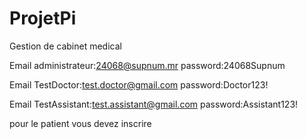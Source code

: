 # ProjetPi
Gestion de cabinet medical

Email administrateur:24068@supnum.mr
password:24068Supnum

Email TestDoctor:test.doctor@gmail.com
password:Doctor123!

Email TestAssistant:test.assistant@gmail.com
password:Assistant123!

pour le patient vous devez inscrire

